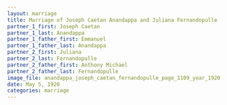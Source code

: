 ```yaml
---
layout: marriage
title: Marriage of Joseph Caetan Anandappa and Juliana Fernandopulle
partner_1_first: Joseph Caetan
partner_1_last: Anandappa
partner_1_father_first: Emmanuel
partner_1_father_last: Anandappa
partner_2_first: Juliana
partner_2_last: Fernandopulle
partner_2_father_first: Anthony Michael
partner_2_father_last: Fernandopulle
image_file: anandappa_joseph_caetan_fernandopulle_page_1109_year_1920
date: May 5, 1920
categories: marriage
---
```


